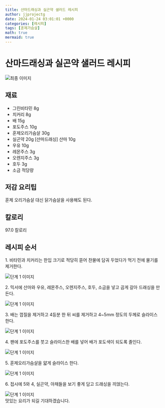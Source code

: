 ```yaml
---
title: 산마드래싱과 실곤약 샐러드 레시피
author: jjprojectg
date: 2024-01-24 03:01:01 +0000
categories: [레시피]
tags: [훈제가슴살]
math: true
mermaid: true
---
```

<meta name="og:type" content="website"/>
<meta charset="UTF-8"/>
<div class="header">
  <h1>산마드래싱과 실곤약 샐러드 레시피</h1>
</div>

<div class="container my-4">
  <div class="row">
    <div class="col-12 col-md-6">
      <div class="recipe-image">
        <img src="http://www.foodsafetykorea.go.kr/uploadimg/20141117/20141117053726_1416213446198.jpg" class="step-image" alt="최종 이미지"/>
      </div>
    </div>
    <div class="col-12 col-md-6">
      <div class="ingredients">
        <h2>재료</h2>
        <ul class="card">
          <li> 그린비타민 8g </li>
          <li>  치커리 8g </li>
          <li>  배 15g </li>
          <li>  포도주스 10g </li>
          <li>  훈제오리가슴살 30g </li>
          <li>  실곤약 20g [산마드래싱] 산마 10g </li>
          <li>  우유 10g </li>
          <li>  레몬주스 3g </li>
          <li>  오렌지주스 3g </li>
          <li>  호두 3g </li>
          <li>  소금 적당량 </li>
</ul>
      </div>
    </div>
    <div class="col-12 col-md-6">
      <div class="ingredients">
        <h2>저감 요리팁</h2>
        <div class="card"> 
          <p>
            훈제 오리가슴살 대신 닭가슴살을 사용해도 된다.
          </p>
        </div>
      </div>
      <div class="ingredients">
        <h2>칼로리</h2>
        <div class="card"> 
          <p>
            97.0 칼로리
          </p>
        </div>
      </div>
    </div>
  </div>

  <h2 class="my-4">레시피 순서</h2>
  <div class="card recipe-card">
    <div class="card-body recipe-step">
      <p class="card-text step-description">1. 비타민과 치커리는 한입 크기로 적당히 뜯어 찬물에 담궈 두었다가 먹기 전에 물기를 제거한다.</p>
      <img src="http://www.foodsafetykorea.go.kr/uploadimg/cook/990-1.jpg" alt="단계 1 이미지" class="step-image"/>
    </div>
  </div>
  <div class="card recipe-card">
    <div class="card-body recipe-step">
      <p class="card-text step-description">2. 믹서에 산마와 우유, 레몬주스, 오렌지주스, 호두, 소금을 넣고 곱게 갈아 드래싱을 만든다.</p>
      <img src="http://www.foodsafetykorea.go.kr/uploadimg/cook/990-2.jpg" alt="단계 1 이미지" class="step-image"/>
    </div>
  </div>
  <div class="card recipe-card">
    <div class="card-body recipe-step">
      <p class="card-text step-description">3. 배는 껍질을 제거하고 4등분 한 뒤 씨를 제거하고 4~5mm 정도의 두께로 슬라이스한다.</p>
      <img src="http://www.foodsafetykorea.go.kr/uploadimg/cook/990-3.jpg" alt="단계 1 이미지" class="step-image"/>
    </div>
  </div>
  <div class="card recipe-card">
    <div class="card-body recipe-step">
      <p class="card-text step-description">4. 팬에 포도주스를 붓고 슬라이스한 배를 넣어 배가 포도색이 되도록 졸인다.</p>
      <img src="http://www.foodsafetykorea.go.kr/uploadimg/cook/990-4.jpg" alt="단계 1 이미지" class="step-image"/>
    </div>
  </div>
  <div class="card recipe-card">
    <div class="card-body recipe-step">
      <p class="card-text step-description">5. 훈제오리가슴살을 얇게 슬라이스 한다.</p>
      <img src="http://www.foodsafetykorea.go.kr/uploadimg/cook/990-5.jpg" alt="단계 1 이미지" class="step-image"/>
    </div>
  </div>
  <div class="card recipe-card">
    <div class="card-body recipe-step">
      <p class="card-text step-description">6. 접시에 5와 4, 실곤약, 야채들을 보기 좋게 담고 드래싱을 끼얹는다.</p>
      <img src="http://www.foodsafetykorea.go.kr/uploadimg/cook/990-6.jpg" alt="단계 1 이미지" class="step-image"/>
    </div>
  </div>

</div>
맛있는 요리가 되길 기대하겠습니다.
